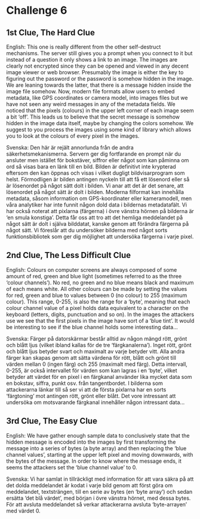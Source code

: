 # Challenge 6

## 1st Clue, The Hard Clue

English:
This one is really different from the other self-destruct mechanisms. The server still gives you a prompt when you connect to it but instead of a question it only shows a link to an image. The images are clearly not encrypted since they can be opened and viewed in any decent image viewer or web browser. Presumably the image is either the key to figuring out the password or the password is somehow hidden in the image. We are leaning towards the latter, that there is a message hidden inside the image file somehow. Now, modern file formats allow users to embed metadata, like GPS coordinates or camera model, into images files but we have not seen any weird messages in any of the metadata fields. We noticed that the pixels (colours) in the upper left corner of each image seem a bit ‘off’. This leads us to believe that the secret message is somehow hidden in the image data itself, maybe by changing the colors somehow. We suggest to you process the images using some kind of library which allows you to look at the colours of every pixel in the images.

Svenska:
Den här är rejält annorlunda från de andra säkerhetsmekanismerna. Servern ger dig fortfarande en prompt när du ansluter men istället för bokstäver, siffror eller något som kan påminna om ord så visas bara en länk till en bild. Bilden är definitivt inte krypterad eftersom den kan öppnas och visas i vilket dugligt bildvisarprogram som helst. Förmodligen är bilden antingen nyckeln till att få ett lösenord eller så är lösenordet på något sätt dolt i bilden. Vi anar att det är det senare, att lösenordet på något sätt är dolt i bilden. Moderna filformat kan innehålla metadata, såsom information om GPS-koordinater eller kameramodell, men våra analytiker har inte funnit någon dold data i bildernas metadatafält. Vi har också noterat att pixlarna (färgerna) i övre vänstra hörnen på bilderna är ‘en smula konstiga’. Detta får oss att tro att det hemliga meddelandet på något sätt är dolt i själva bilddatat, kanske genom att förändra färgerna på något sätt. Vi föreslår att du undersöker bilderna med något sorts funktionsbibliotek som ger dig möjlighet att undersöka färgerna i varje pixel.

## 2nd Clue, The Less Difficult Clue

English:
Colours on computer screens are always composed of some amount of red, green and blue light (sometimes referred to as the three ‘colour channels’). No red, no green and no blue means black and maximum of each means white. All other colours can be made by setting the values for red, green and blue to values between 0 (no colour) to 255 (maximum colour). This range, 0-255, is also the range for a ‘byte’, meaning that each colour channel value of a pixel holds data equivalent to a character on the keyboard (letters, digits, punctuation and so on). In the images the attackers use we see that the first pixels in the image have sort of a ‘blue tint’. It would be interesting to see if the blue channel holds some interesting data...

Svenska:
Färger på datorskärmar består alltid av någon mängd rött, grönt och blått ljus (vilket ibland kallas för de tre ‘färgkanalerna’). Inget rött, grönt och blått ljus betyder svart och maximalt av varje betyder vitt. Alla andra färger kan skapas genom att sätta värdena för rött, blått och grönt till värden mellan 0 (ingen färg) och 255 (maximalt med färg). Detta intervall, 0-255, är också intervallet för värden som kan lagras i en ‘byte’, vilket betyder att värdet för en pixel i en färgkanal använder lika mycket data som en bokstav, siffra, punkt osv. från tangentbordet. I bilderna som attackerarna länkar till så ser vi att de första pixlarna har en sorts ‘färgtoning’ mot antingen rött, grönt eller blått. Det vore intressant att undersöka om motsvarande färgkanal innehåller någon intressant data... 

## 3rd Clue, The Easy Clue

English:
We have gather enough sample data to conclusively state that the hidden message is encoded into the images by first transforming the message into a series of bytes (a byte array) and then replacing the ‘blue channel values’, starting at the upper left pixel and moving downwards, with the bytes of the message. In order to know where the message ends, it seems the attackers set the ‘blue channel value’ to 0.

Svenska:
Vi har samlat in tillräckligt med information för att vara säkra på att det dolda meddelandet är kodat i varje bild genom att först göra om meddelandet, textsträngen, till en serie av bytes (en ‘byte array’) och sedan ersätta ‘det blå värdet’, med början i övre vänstra hörnet, med dessa bytes. För att avsluta meddelandet så verkar attackerarna avsluta ‘byte-arrayen’ med värdet 0.
